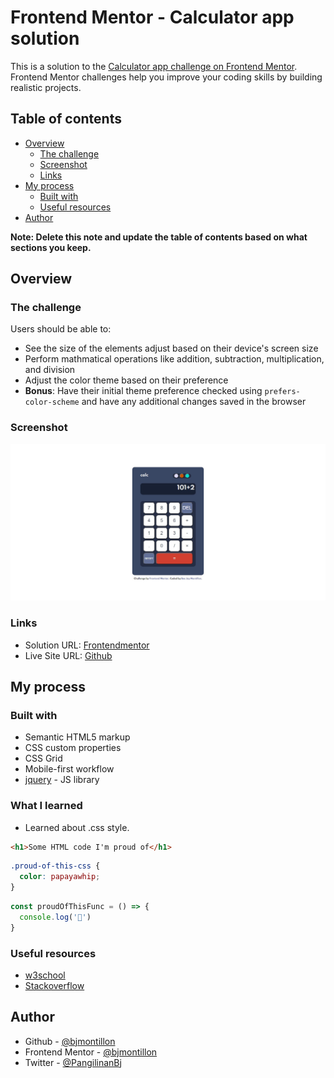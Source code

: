 # Frontend Mentor - Calculator app solution

This is a solution to the [Calculator app challenge on Frontend Mentor](https://www.frontendmentor.io/challenges/calculator-app-9lteq5N29). Frontend Mentor challenges help you improve your coding skills by building realistic projects. 

## Table of contents

- [Overview](#overview)
  - [The challenge](#the-challenge)
  - [Screenshot](#screenshot)
  - [Links](#links)
- [My process](#my-process)
  - [Built with](#built-with)
  - [Useful resources](#useful-resources)
- [Author](#author)


**Note: Delete this note and update the table of contents based on what sections you keep.**

## Overview

### The challenge

Users should be able to:

- See the size of the elements adjust based on their device's screen size
- Perform mathmatical operations like addition, subtraction, multiplication, and division
- Adjust the color theme based on their preference
- **Bonus**: Have their initial theme preference checked using `prefers-color-scheme` and have any additional changes saved in the browser

### Screenshot

![](./images/calculator.jpg)



### Links

- Solution URL: [Frontendmentor](https://www.frontendmentor.io/solutions/css-grid-jquery-q_GSZxJxA)
- Live Site URL: [Github](https://bjmontillon.github.io/CalcuApp/)

## My process

### Built with

- Semantic HTML5 markup
- CSS custom properties
- CSS Grid
- Mobile-first workflow
- [jquery](https://jquery.com) - JS library


### What I learned

- Learned about .css style.

```html
<h1>Some HTML code I'm proud of</h1>
```
```css
.proud-of-this-css {
  color: papayawhip;
}
```
```js
const proudOfThisFunc = () => {
  console.log('🎉')
}
```

### Useful resources

- [w3school](https://www.w3school.com)
- [Stackoverflow](https://www.stackoverflow.com)

## Author

- Github - [@bjmontillon](https://www.github.com)
- Frontend Mentor - [@bjmontillon](https://www.frontendmentor.io/profile/yourusername)
- Twitter - [@PangilinanBj](https://www.twitter.com/yourusername)


